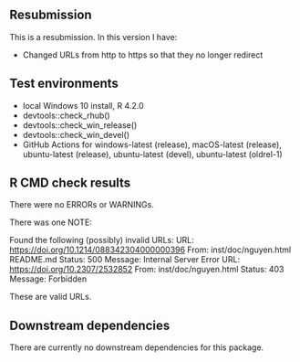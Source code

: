 ## Resubmission

This is a resubmission. In this version I have:

* Changed URLs from http to https so that they no longer redirect


## Test environments

* local Windows 10 install, R 4.2.0
* devtools::check_rhub()
* devtools::check_win_release()
* devtools::check_win_devel()
* GitHub Actions for windows-latest (release), macOS-latest (release), ubuntu-latest (release), ubuntu-latest (devel), ubuntu-latest (oldrel-1)


## R CMD check results

There were no ERRORs or WARNINGs.

There was one NOTE:

Found the following (possibly) invalid URLs:
  URL: https://doi.org/10.1214/088342304000000396
    From: inst/doc/nguyen.html
          README.md
    Status: 500
    Message: Internal Server Error
  URL: https://doi.org/10.2307/2532852
    From: inst/doc/nguyen.html
    Status: 403
    Message: Forbidden

These are valid URLs.

## Downstream dependencies

There are currently no downstream dependencies for this package.
